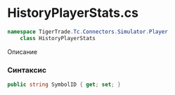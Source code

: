 
# HistoryPlayerStats.cs
```csharp
namespace TigerTrade.Tc.Connectors.Simulator.Player  
    class HistoryPlayerStats
```

Описание

### Синтаксис
```csharp
public string SymbolID { get; set; }
```

